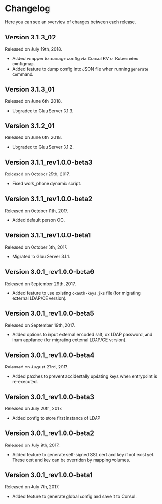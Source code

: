 # Changelog

Here you can see an overview of changes between each release.

## Version 3.1.3_02

Released on July 19th, 2018.

* Added wrapper to manage config via Consul KV or Kubernetes configmap.
* Added feature to dump config into JSON file when running `generate` command.

## Version 3.1.3_01

Released on June 6th, 2018.

* Upgraded to Gluu Server 3.1.3.

## Version 3.1.2_01

Released on June 6th, 2018.

* Upgraded to Gluu Server 3.1.2.

## Version 3.1.1_rev1.0.0-beta3

Released on October 25th, 2017.

* Fixed work_phone dynamic script.

## Version 3.1.1_rev1.0.0-beta2

Released on October 11th, 2017.

* Added default person OC.

## Version 3.1.1_rev1.0.0-beta1

Released on October 6th, 2017.

* Migrated to Gluu Server 3.1.1.

## Version 3.0.1_rev1.0.0-beta6

Released on September 29th, 2017.

* Added feature to use existing `oxauth-keys.jks` file (for migrating external LDAP/CE version).

## Version 3.0.1_rev1.0.0-beta5

Released on September 19th, 2017.

* Added options to input external encoded salt, ox LDAP password, and inum appliance (for migrating external LDAP/CE version).

## Version 3.0.1_rev1.0.0-beta4

Released on August 23rd, 2017.

* Added patches to prevent accidentally updating keys when entrypoint is re-executed.

## Version 3.0.1_rev1.0.0-beta3

Released on July 20th, 2017.

* Added config to store first instance of LDAP

## Version 3.0.1_rev1.0.0-beta2

Released on July 8th, 2017.

* Added feature to generate self-signed SSL cert and key if not exist yet. These cert and key can be overriden by mapping volumes.

## Version 3.0.1_rev1.0.0-beta1

Released on July 7th, 2017.

* Added feature to generate global config and save it to Consul.
